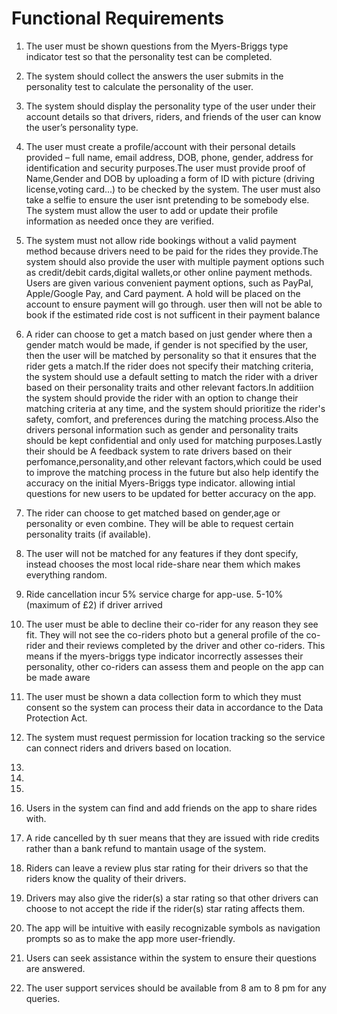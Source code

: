 # Functional Requirements
1. The user must be shown questions from the Myers-Briggs type indicator test so that the personality test can be completed.
2. The system should collect the answers the user submits in the personality test to calculate the personality of the user.
3. The system should display the personality type of the user under their account details so that drivers, riders, and friends of the user can know the user’s personality type. 
4. The user must create a profile/account with their personal details provided – full name, email address, DOB, phone, gender, address for identification and security purposes.The user must provide proof of Name,Gender and DOB by uploading a form of ID with picture (driving license,voting card...) to be checked by the system. The user must also take a selfie to ensure the user isnt pretending to be somebody else. The system must allow the user to add or update their profile information as needed once they are verified.
5.  The system must not allow ride bookings without a valid payment method because drivers need to be paid for the rides they provide.The system should also provide the user with multiple payment options such as credit/debit cards,digital wallets,or other online payment methods. Users are given various convenient payment options, such as PayPal, Apple/Google Pay, and Card payment. A hold will be placed on the account to ensure payment will go through. user then will not be able to book if the estimated ride cost is not sufficent in their payment balance 
6. A rider can choose to get a match based on just gender where then a gender match would be made, if gender is not specified by the user, then the user will be matched by personality so that it ensures that the rider gets a match.If the rider does not specify their matching criteria, the system should use a default setting to match the rider with a driver based on their personality traits and other relevant factors.In additiion the system should provide the rider with an option to change their matching criteria at any time, and the system should prioritize the rider's safety, comfort, and preferences during the matching process.Also the drivers personal information such as gender and personality traits should be kept confidential and only used for matching purposes.Lastly their should be A feedback system to rate drivers based on their perfomance,personality,and other relevant factors,which could be used to improve the matching process in the future but also help identify the accuracy on the initial Myers-Briggs type indicator. allowing intial questions for new users to be updated for better accuracy on the app. 
7. The rider can choose to get matched based on  gender,age or personality or even combine. They will be able to request certain personality traits (if available). 
8. The user will not be matched for any features if they dont specify, instead chooses the most local ride-share near them which makes everything random.
9. Ride cancellation incur 5% service charge for app-use. 5-10% (maximum of £2) if driver arrived
10. The user must be able to decline their co-rider for any reason they see fit. They will not see the co-riders photo but a general profile of the co-rider and their reviews completed by the driver and other co-riders. This means if the myers-briggs type indicator incorrectly assesses their personality, other co-riders can assess them and people on the app can be made aware
11. The user must be shown a data collection form to which they must consent so the system can process their data in accordance to the Data Protection Act.
12. The system must request permission for location tracking so the service can connect riders and drivers based on location.
13. 
14. 
15. 
16. Users in the system can find and add friends on the app to share rides with.
17. A ride cancelled by th suer means that they are issued with ride credits rather than a bank refund to mantain usage of the system.
18. Riders can leave a review plus star rating for their drivers so that the riders know the quality of their drivers.
19. Drivers may also give the rider(s) a star rating so that other drivers can choose to not accept the ride if the rider(s) star rating affects them. 

21. The app will be intuitive with easily recognizable symbols as navigation prompts so as to make the app more user-friendly.  
22. Users can seek assistance within the system to ensure their questions are answered.  
23. The user support services should be available from 8 am to 8 pm for any queries.
